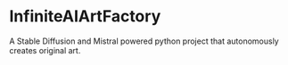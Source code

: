 # InfiniteAIArtFactory
A Stable Diffusion and Mistral powered python project that autonomously creates original art.

